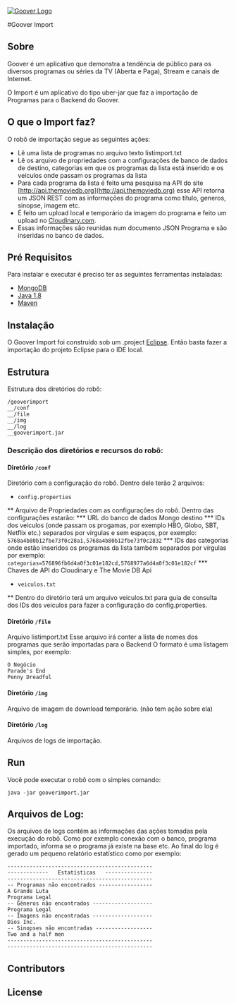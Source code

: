 [![Goover Logo](http://gooverbackend-gooverprd.rhcloud.com/images/logo.png)](http://www.gooverapp.com/)


#Goover Import

## Sobre

Goover é um aplicativo que demonstra a tendência de público para os diversos programas ou séries da TV (Aberta e Paga), Stream  e canais de Internet.

O Import é um aplicativo do tipo uber-jar que faz a importação de Programas para o Backend do Goover.

## O que o Import faz?

O robô de importação segue as seguintes ações:

* Lê uma lista de programas no arquivo texto listimport.txt
* Lê os arquivo de propriedades com a configurações de banco de dados de destino, categorias em que os programas da lista está inserido e os veículos onde passam os programas da lista
* Para cada programa da lista é feito uma pesquisa na API do site [http://api.themoviedb.org](http://api.themoviedb.org) esse API retorna um JSON REST com as informações do programa como título, generos, sinopse, imagem etc.
* É feito um upload local e temporário da imagem do programa e feito um upload no [Cloudinary.com](www.cloudinary.com).
* Essas informações são reunidas num documento JSON Programa e são inseridas no banco de dados.

## Pré Requisitos

Para instalar e executar é preciso ter as seguintes ferramentas instaladas:

* [MongoDB](www.mongodb.org)
* [Java 1.8](www.java.com)
* [Maven](www.maven.apache.org)

## Instalação

O Goover Import foi construído sob um .project [Eclipse](www.eclipse.org).
Então basta fazer a importação do projeto Eclipse para o IDE local.

## Estrutura

Estrutura dos diretórios do robô:

```
/gooverimport
__/conf
__/file
__/img
__/log
__gooverimport.jar
```

### Descrição dos diretórios e recursos do robô:


#### Diretório ```/conf```

Diretório com a configuração do robô. Dentro dele terão 2 arquivos:


* ```config.properties```

** Arquivo de Propriedades com as configurações do robô. Dentro das configurações estarão:
*** URL do banco de dados Mongo destino
*** IDs dos veiculos (onde passam os progamas, por exemplo HBO, Globo, SBT, Netflix etc.) separados por virgulas e sem espaços, por exemplo:
```5768a4b80b12fbe73f0c28a1,5768a4b80b12fbe73f0c2832```
*** IDs das categorias onde estão inseridos os programas da lista também separados por vírgulas por exemplo:
```categorias=576896fb6d4a0f3c01e182cd,5768977a6d4a0f3c01e182cf```
*** Chaves de API do Cloudinary e The Movie DB Api


* ```veiculos.txt```

** Dentro do diretório terá um arquivo veiculos.txt para guia de consulta dos IDs dos veiculos para fazer a configuração do config.properties.


	

#### Diretório ```/file```

Arquivo listimport.txt
Esse arquivo irá conter a lista de nomes dos programas que serão importadas para o Backend
O formato é uma listagem simples, por exemplo:
```
O Negócio
Parade's End
Penny Dreadful
```

#### Diretório ```/img```

Arquivo de imagem de download temporário. (não tem ação sobre ela)


#### Diretório ```/log```

Arquivos de logs de importação.

## Run

Você pode executar o robô com o simples comando:

```
java -jar gooverimport.jar
```

## Arquivos de Log:

Os arquivos de logs contém as informações das ações tomadas pela execução do robô. Como por exemplo conexão com o banco, programa importado, informa se o programa já existe na base etc.
Ao final do log é gerado um pequeno relatório estatístico como por exemplo:

```
----------------------------------------------
-------------   Estatísticas   ---------------
----------------------------------------------
-- Programas não encontrados -----------------
A Grande Luta
Programa Legal
-- Gêneros não encontrados -------------------
Programa Legal
-- Imagens não encontradas -------------------
Dios Inc.
-- Sinopses não encontradas ------------------
Two and a half men
----------------------------------------------
----------------------------------------------
```

## Contributors



## License